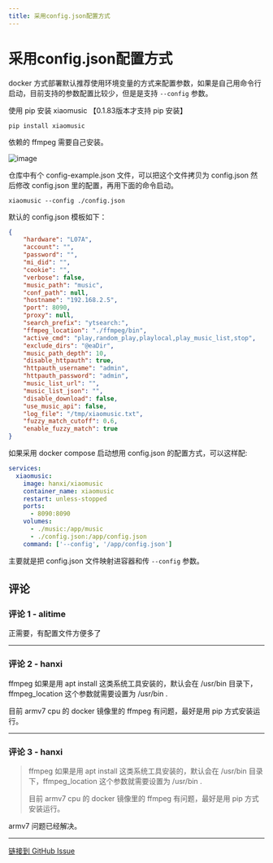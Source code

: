 ```yaml
---
title: 采用config.json配置方式
---
```


# 采用config.json配置方式

docker 方式部署默认推荐使用环境变量的方式来配置参数，如果是自己用命令行启动，目前支持的参数配置比较少，但是是支持 `--config` 参数。

使用 pip 安装 xiaomusic 【0.1.83版本才支持 pip 安装】

```shell
pip install xiaomusic
```

依赖的 ffmpeg 需要自己安装。

![image](https://github.com/hanxi/xiaomusic/assets/1185757/6912e3ec-c42f-42de-b027-a296f5a26ba1)

仓库中有个 config-example.json 文件，可以把这个文件拷贝为 config.json 然后修改 config.json 里的配置，再用下面的命令启动。

```shell
xiaomusic --config ./config.json
```

默认的 config.json 模板如下：

```json
{
    "hardware": "L07A",
    "account": "",
    "password": "",
    "mi_did": "",
    "cookie": "",
    "verbose": false,
    "music_path": "music",
    "conf_path": null,
    "hostname": "192.168.2.5",
    "port": 8090,
    "proxy": null,
    "search_prefix": "ytsearch:",
    "ffmpeg_location": "./ffmpeg/bin",
    "active_cmd": "play,random_play,playlocal,play_music_list,stop",
    "exclude_dirs": "@eaDir",
    "music_path_depth": 10,
    "disable_httpauth": true,
    "httpauth_username": "admin",
    "httpauth_password": "admin",
    "music_list_url": "",
    "music_list_json": "",
    "disable_download": false,
    "use_music_api": false,
    "log_file": "/tmp/xiaomusic.txt",
    "fuzzy_match_cutoff": 0.6,
    "enable_fuzzy_match": true
}
```

如果采用 docker compose 启动想用 config.json 的配置方式，可以这样配: 

```yaml
services:
  xiaomusic:
    image: hanxi/xiaomusic
    container_name: xiaomusic
    restart: unless-stopped
    ports:
      - 8090:8090
    volumes:
      - ./music:/app/music
      - ./config.json:/app/config.json
    command: ['--config', '/app/config.json']
```
主要就是把 config.json 文件映射进容器和传 `--config` 参数。

## 评论


### 评论 1 - alitime

正需要，有配置文件方便多了

---

### 评论 2 - hanxi

ffmpeg 如果是用 apt install 这类系统工具安装的，默认会在 /usr/bin 目录下，ffmpeg_location 这个参数就需要设置为 /usr/bin .

目前 armv7 cpu 的 docker 镜像里的 ffmpeg 有问题，最好是用 pip 方式安装运行。

---

### 评论 3 - hanxi

> ffmpeg 如果是用 apt install 这类系统工具安装的，默认会在 /usr/bin 目录下，ffmpeg_location 这个参数就需要设置为 /usr/bin .
> 
> 目前 armv7 cpu 的 docker 镜像里的 ffmpeg 有问题，最好是用 pip 方式安装运行。

armv7 问题已经解决。

---
[链接到 GitHub Issue](https://github.com/hanxi/xiaomusic/issues/94)
